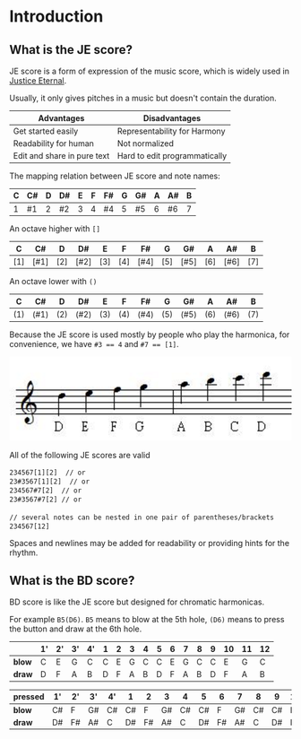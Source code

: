 # Introduction

## What is the JE score?

JE score is a form of expression of the music score, which is widely used in [Justice Eternal](https://tieba.baidu.com/f?ie=utf-8&kw=justice_eternal).

Usually, it only gives pitches in a music but doesn't contain the duration.

|Advantages|Disadvantages|
|---|---|
|Get started easily|Representability for Harmony|
|Readability for human|Not normalized|
|Edit and share in pure text|Hard to edit programmatically|

The mapping relation between JE score and note names:

|C |C# |D |D# |E |F |F# |G |G# |A |A# |B |
|---|---|---|---|---|---|---|---|---|---|---|---|
|1 |#1 |2 |#2 |3 |4 |#4 |5 |#5 |6 |#6 |7 |

An octave higher with `[]`

|C |C# |D |D# |E |F |F# |G |G# |A |A# |B |
|-----|---|---|---|---|---|---|---|---|---|---|---|
|[1] |[#1] |[2] |[#2] |[3] |[4] |[#4] |[5] |[#5] |[6] |[#6] |[7] |

An octave lower with `()`

|C |C# |D |D# |E |F |F# |G |G# |A |A# |B |
|-----|---|---|---|---|---|---|---|---|---|---|---|
|(1) |(#1) |(2) |(#2) |(3) |(4) |(#4) |(5) |(#5) |(6) |(#6) |(7) |


Because the JE score is used mostly by people who play the harmonica, for convenience, we have `#3 == 4` and `#7 == [1]`.


![staff](./images/staff.png)

All of the following JE scores are valid

```
234567[1][2]  // or
23#3567[1][2]  // or
234567#7[2]  // or
23#3567#7[2] // or

// several notes can be nested in one pair of parentheses/brackets
234567[12]
```

Spaces and newlines may be added for readability or providing hints for the rhythm.


## What is the BD score?
BD score is like the JE score but designed for chromatic harmonicas.

For example `B5(D6)`. `B5` means to blow at the 5th hole, `(D6)` means to press the button and draw at the 6th hole.

||1'|2'|3'|4'|1|2|3|4|5|6|7|8|9|10|11|12|
|--|--|--|--|--|--|--|--|--|--|--|--|--|--|--|--|--|
|**blow**|C|E|G|C|C|E|G|C|C|E|G|C|C|E|G|C|
|**draw**|D|F|A|B|D|F|A|B|D|F|A|B|D|F|A|B|

|pressed|1'|2'|3'|4'|1|2|3|4|5|6|7|8|9|10|11|12|
|--|--|--|--|--|--|--|--|--|--|--|--|--|--|--|--|--|
|**blow**|C#|F|G#|C#|C#|F|G#|C#|C#|F|G#|C#|C#|F|G#|C#|
|**draw**|D#|F#|A#|C|D#|F#|A#|C|D#|F#|A#|C|D#|F#|A#|*D*|

